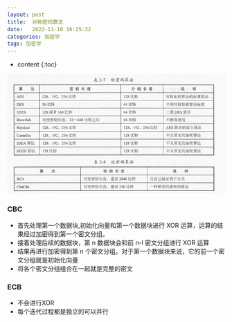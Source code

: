 ```yaml
---
layout: post
title:  对称密码算法
date:   2022-11-10 16:25:32
categories: 加密学
tags: 加密学
---
```


* content
{:toc}

![errorEncoding](/assets/symmetric-encryption.png)

### CBC
- 首先处理第一个数据块,初始化向量和第一个数据块进行 XOR 运算，运算的结果经过加密得到第一个密文分组。
- 接着处理后续的数据块，第 n 数据块会和前 n-l 密文分组进行 XOR 运算
- 结果再进行加密得到第 n 个密文分组。对于第一个数据块来说，它的前一个密文分组就是初始化向量
- 将各个密文分组组合在一起就是完整的密文

### ECB 
- 不会进行XOR
- 每个迭代过程都是独立的可以并行

